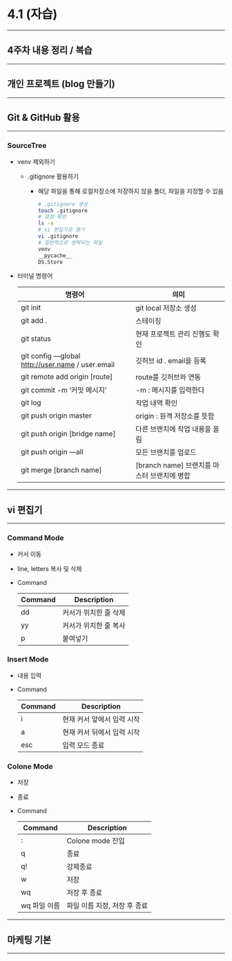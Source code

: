# 4.1 (자습)

---

## 4주차 내용 정리 / 복습

---

## 개인 프로젝트 (blog 만들기)

---

## Git & GitHub 활용

---

### SourceTree

- venv 제외하기
    - .gitignore 활용하기
        - 해당 파일을 통해 로컬저장소에 저장하지 않을 폴더, 파일을 지정할 수 있음
            
            ```bash
            # .gitignore 생성
            touch .gitignore
            # 생성 확인
            ls -a
            # vi 편집기로 열기
            vi .gitignore
            # 일반적으로 생략되는 파일
            venv
            __pycache__
            DS.Store
            ```
            
- 터미널 명령어
    
    
    | 명령어 | 의미 |
    | --- | --- |
    | git init | git local 저장소 생성 |
    | git add . | 스테이징 | add 뒤 파일을 스테이지에 올림 |
    | git status | 현재 프로젝트 관리 진행도 확인 |
    | git config —global http://user.name / user.email | 깃허브 id . email을 등록 |
    | git remote add origin [route] | route를 깃허브와 연동 |
    | git commit -m ‘커밋 메시지’ | -m : 메시지를 입력한다 | 커밋과 함께 커밋 메시지를 남긴다. |
    | git log | 작업 내역 확인 |
    | git push origin master | origin : 원격 저장소를 뜻함 | 원격저장소에 commit 내역을 올림 |
    | git push origin [bridge name] | 다른 브랜치에 작업 내용을 올림 |
    | git push origin —all | 모든 브랜치를 업로드 |
    | git merge [branch name] | [branch name] 브랜치를 마스터 브랜치에 병합 |
    

---

## vi 편집기

---

### Command Mode

- 커서 이동
- line, letters 복사 및 삭제
- Command
    
    
    | Command | Description |
    | --- | --- |
    | dd | 커서가 위치한 줄 삭제 |
    | yy | 커서가 위치한 줄 복사 |
    | p | 붙여넣기 |

### Insert Mode

- 내용 입력
- Command
    
    
    | Command | Description |
    | --- | --- |
    | i | 현재 커서 앞에서 입력 시작 |
    | a | 현재 커서 뒤에서 입력 시작 |
    | esc | 입력 모드 종료 |

### Colone Mode

- 저장
- 종료
- Command
    
    
    | Command | Description |
    | --- | --- |
    | : | Colone mode 진입 |
    | q | 종료 |
    | q! | 강제종료 |
    | w | 저장 |
    | wq | 저장 후 종료 |
    | wq 파일 이름 | 파일 이름 지정, 저장 후 종료 |

---

## 마케팅 기본

---
